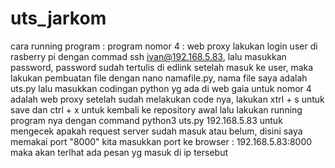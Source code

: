 # uts_jarkom

cara running program :
program nomor 4 : web proxy
lakukan login user di rasberry pi dengan commad ssh ivan@192.168.5.83, lalu masukkan password, password sudah tertulis di edlink
setelah masuk ke user, maka lakukan pembuatan file dengan nano namafile.py, nama file saya adalah uts.py
lalu masukkan codingan python yg ada di web gaia untuk nomor 4 adalah web proxy
setelah sudah melakukan code nya, lakukan xtrl + s untuk save dan ctrl + x untuk kembali ke repository awal
lalu lakukan running program nya dengan command python3 uts.py 192.168.5.83
untuk mengecek apakah request server sudah masuk atau belum, disini saya memakai port "8000"
kita masukkan port ke browser : 192.168.5.83:8000
maka akan terlhat ada pesan yg masuk di ip tersebut
